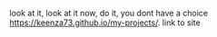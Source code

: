 look at it, look at it now, do it, you dont have a choice
https://keenza73.github.io/my-projects/. link to site
